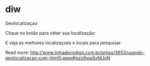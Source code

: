 # diw
Geolocalizaçao
<!DOCTYPE html>
<html>
<body onload = "getLocation()">
<p id="demo">Clique no botão para obter sua localização:</p>
<p id="demo">E veja as melhores localizaçoes e locais para pesquisar.</p>
<div id="mapholder"></div>
<script src="http://maps.google.com/maps/api/js?sensor=false"></script>
<script>
var x=document.getElementById("demo");
function getLocation()
  {
  if (navigator.geolocation)
    {
    navigator.geolocation.getCurrentPosition(showPosition,showError);
    }
  else{x.innerHTML="Geolocalização não é suportada nesse browser.";}
  }
 
function showPosition(position)
  {
  lat=position.coords.latitude;
  lon=position.coords.longitude;
  latlon=new google.maps.LatLng(lat, lon)
  mapholder=document.getElementById('mapholder')
  mapholder.style.height='250px';
  mapholder.style.width='500px';
 
  var myOptions={
  center:latlon,zoom:14,
  mapTypeId:google.maps.MapTypeId.ROADMAP,
  mapTypeControl:false,
  navigationControlOptions:{style:google.maps.NavigationControlStyle.SMALL}
  };
  var map=new google.maps.Map(document.getElementById("mapholder"),myOptions);
  var marker=new google.maps.Marker({position:latlon,map:map,title:"Você está Aqui!"});
  }
 
function showError(error)
  {
  switch(error.code)
    {
    case error.PERMISSION_DENIED:
      x.innerHTML="Usuário rejeitou a solicitação de Geolocalização."
      break;
    case error.POSITION_UNAVAILABLE:
      x.innerHTML="Localização indisponível."
      break;
    case error.TIMEOUT:
      x.innerHTML="O tempo da requisição expirou."
      break;
    case error.UNKNOWN_ERROR:
      x.innerHTML="Algum erro desconhecido aconteceu."
      break;
    }
  }
</script>
</body>
</html>


Read more: http://www.linhadecodigo.com.br/artigo/3653/usando-geolocalizacao-com-html5.aspx#ixzz6waSvNUqN
